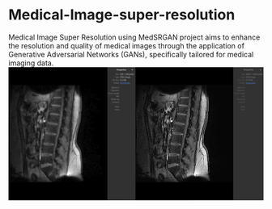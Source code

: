 # Medical-Image-super-resolution
Medical Image Super Resolution using MedSRGAN project aims to enhance the resolution and quality of medical images through the application of Generative Adversarial Networks (GANs), specifically tailored for medical imaging data.
![alt text](image.png)